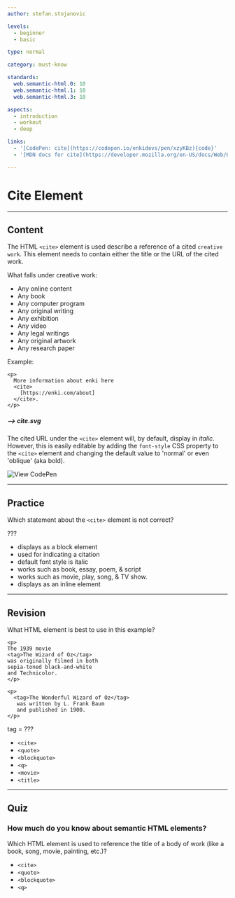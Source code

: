 ```yaml
---
author: stefan.stojanovic

levels:
  - beginner
  - basic

type: normal

category: must-know

standards:
  web.semantic-html.0: 10
  web.semantic-html.1: 10
  web.semantic-html.3: 10

aspects:
  - introduction
  - workout
  - deep

links:
  - '[CodePen: cite](https://codepen.io/enkidevs/pen/xzyKBz){code}'
  - '[MDN docs for cite](https://developer.mozilla.org/en-US/docs/Web/HTML/Element/cite){website}'

---
```

# Cite Element
---
## Content

The HTML `<cite>` element is used describe a reference of a cited `creative work`. This element needs to contain either the title or the URL of the cited work.

What falls under creative work:
- Any online content
- Any book
- Any computer program
- Any original writing
- Any exhibition
- Any video
- Any legal writings
- Any original artwork
- Any research paper

Example:
```
<p>
  More information about enki here
  <cite>
    [https://enki.com/about]
  </cite>.
</p>
```

##### --> cite.svg

The cited URL under the `<cite>` element will, by default, display in <i>italic</i>. However, this is easily editable by adding the `font-style` CSS property to the `<cite>` element and changing the default value to 'normal' or even 'oblique' (aka bold).

![View CodePen](https://codepen.io/enkidevs/pen/xzyKBz)

---
## Practice

Which statement about the `<cite>` element is not correct?

???

* displays as a block element
* used for indicating a citation
* default font style is italic
* works such as book, essay, poem, & script
* works such as movie, play, song, & TV show.
* displays as an inline element


---
## Revision

What HTML element is best to use in this example?

```
<p>
The 1939 movie
<tag>The Wizard of Oz</tag>
was originally filmed in both
sepia-toned black-and-white
and Technicolor.
</p>

<p>
  <tag>The Wonderful Wizard of Oz</tag>
   was written by L. Frank Baum
   and published in 1900.
</p>
```

tag = ???

* `<cite>`
* `<quote>`
* `<blockquote>`
* `<q>`
* `<movie>`
* `<title>`

---
## Quiz

### How much do you know about semantic HTML elements?

Which HTML element is used to reference the title of a body of work (like a book, song, movie, painting, etc.)?

* `<cite>`
* `<quote>`
* `<blockquote>`
* `<q>`
